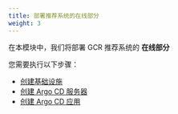```yaml
---
title: 部署推荐系统的在线部分
weight: 3
---
```


在本模块中，我们将部署 GCR 推荐系统的 **在线部分** 

您需要执行以下步骤：

- [创建基础设施](./create-infra/readme)
- [创建 Argo CD 服务器](./argocd-server/readme)
- [创建 Argo CD 应用](./create-argocd-app/readme)









